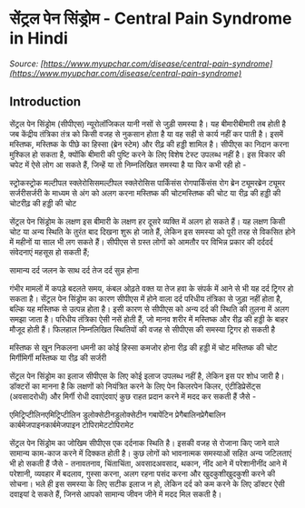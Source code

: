 # सेंट्रल पेन सिंड्रोम - Central Pain Syndrome in Hindi
_Source: [https://www.myupchar.com/disease/central-pain-syndrome](https://www.myupchar.com/disease/central-pain-syndrome)_

## Introduction
सेंट्रल पेन सिंड्रोम (सीपीएस) न्यूरोलॉजिकल यानी नसों से जुड़ी समस्या है। यह बीमारीबीमारी तब होती है जब केंद्रीय तंत्रिका तंत्र को किसी वजह से नुकसान होता है या वह सही से कार्य नहीं कर पाती है। इसमें मस्तिष्क, मस्तिष्क के पीछे का हिस्सा (ब्रेन स्टेम) और रीढ़ की हड्डी शामिल है।
​सीपीएस का निदान करना मुश्किल हो सकता है, क्योंकि बीमारी की पुष्टि करने के लिए विशेष टेस्ट उपलब्ध नहीं है। इस विकार की चपेट में ऐसे लोग आ सकते हैं, जिन्हें या तो निम्नलिखित समस्या है या फिर कभी रही हो -

स्ट्रोकस्ट्रोक
मल्टीपल स्क्लेरोसिसमल्टीपल स्क्लेरोसिस
पार्किंसंस रोगपार्किंसंस रोग
ब्रेन ट्यूमरब्रेन ट्यूमर
सर्जरीसर्जरी के माध्यम से अंग को अलग करना
मस्तिष्क की चोटमस्तिष्क की चोट या रीढ़ की हड्डी की चोटरीढ़ की हड्डी की चोट

सेंट्रल पेन सिंड्रोम के लक्षण
इस बीमारी के लक्षण हर दूसरे व्यक्ति में अलग हो सकते हैं। यह लक्षण किसी चोट या अन्य स्थिति के तुरंत बाद दिखना शुरू हो जाते हैं, लेकिन इस समस्या को पूरी तरह से विकसित होने में महीनों या साल भी लग सकते हैं।
सीपीएस से ग्रस्त लोगों को आमतौर पर विभिन्न प्रकार की दर्ददर्द संवेदनाएं महसूस हो सकती हैं;

सामान्य दर्द
जलन के साथ दर्द
तेज दर्द
सुन्न होना

गंभीर मामलों में कपड़े बदलते समय, कंबल ओढ़ते वक्त या तेज हवा के संपर्क में आने से भी यह दर्द ट्रिगर हो सकता है।
सेंट्रल पेन सिंड्रोम का कारण
सीपीएस में होने वाला दर्द परिधीय तंत्रिका से जुड़ा नहीं होता है, बल्कि यह मस्तिष्क से उत्पन्न होता है। इसी कारण से सीपीएस को अन्य दर्द की स्थिति की तुलना में अलग समझा जाता है। परिधीय तंत्रिका ऐसी नसें होती हैं, जो मानव शरीर में मस्तिष्क और रीढ़ की हड्डी के बाहर मौजूद होती हैं। फिलहाल निम्नलिखित स्थितियों की वजह से सीपीएस की समस्या ट्रिगर हो सकती है

मस्तिष्क से खून निकलना
धमनी का कोई हिस्सा कमजोर होना
रीढ़ की हड्डी में चोट
मस्तिष्क की चोट
मिर्गीमिर्गी
मस्तिष्क या रीढ़ की सर्जरी

सेंट्रल पेन सिंड्रोम का इलाज
सीपीएस के लिए कोई इलाज उपलब्ध नहीं है, लेकिन इस पर शोध जारी है। डॉक्टरों का मानना है कि लक्षणों को नियंत्रित करने के लिए पेन किलरपेन किलर, एंटीडिप्रेसेंट्स (अवसादरोधी) और मिर्गी रोधी दवाएंदवाएं कुछ राहत प्रदान करने में मदद कर सकती हैं जैसे -

एमिट्रिप्टीलिनएमिट्रिप्टीलिन
डुलोक्सेटीनडुलोक्सेटीन
गबापेंटिन
प्रेगैबालिनप्रेगैबालिन
कार्बमेजपाइनकार्बमेजपाइन
टोपिरामेटटोपिरामेट

सेंट्रल पेन सिंड्रोम का जोखिम
सीपीएस एक दर्दनाक स्थिति है। इसकी वजह से रोजाना किए जाने वाले सामान्य काम-काज करने में दिक्कत होती है। कुछ लोगों को भावनात्मक समस्याओं सहित अन्य जटिलताएं भी हो सकती हैं जैसे - तनावतनाव, चिंताचिंता, अवसादअवसाद, थकान, नींद आने में परेशानीनींद आने में परेशानी, व्यवहार में बदलाव, गुस्सा करना, अलग रहना पसंद करना और खुदकुशीखुदकुशी करने की सोचना।
भले ही इस समस्या के लिए सटीक इलाज न हो, लेकिन दर्द को कम करने के लिए डॉक्टर ऐसी दवाइयां दे सकते हैं, जिनसे आपको सामान्य जीवन जीने में मदद मिल सकती है।

